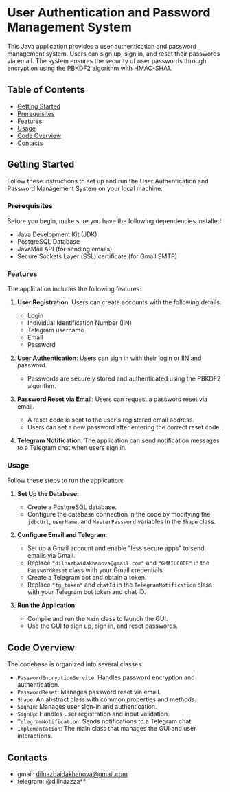 # User Authentication and Password Management System

This Java application provides a user authentication and password management system. Users can sign up, sign in, and reset their passwords via email. The system ensures the security of user passwords through encryption using the PBKDF2 algorithm with HMAC-SHA1.

## Table of Contents

- [Getting Started](#getting-started)
- [Prerequisites](#prerequisites)
- [Features](#features)
- [Usage](#usage)
- [Code Overview](#code-overview)
- [Contacts](#contacts)

## Getting Started

Follow these instructions to set up and run the User Authentication and Password Management System on your local machine.

### Prerequisites

Before you begin, make sure you have the following dependencies installed:

- Java Development Kit (JDK)
- PostgreSQL Database
- JavaMail API (for sending emails)
- Secure Sockets Layer (SSL) certificate (for Gmail SMTP)

### Features

The application includes the following features:

1. **User Registration**: Users can create accounts with the following details:
   - Login
   - Individual Identification Number (IIN)
   - Telegram username
   - Email
   - Password

2. **User Authentication**: Users can sign in with their login or IIN and password.
   - Passwords are securely stored and authenticated using the PBKDF2 algorithm.

3. **Password Reset via Email**: Users can request a password reset via email.
   - A reset code is sent to the user's registered email address.
   - Users can set a new password after entering the correct reset code.

4. **Telegram Notification**: The application can send notification messages to a Telegram chat when users sign in.

### Usage

Follow these steps to run the application:

1. **Set Up the Database**:
   - Create a PostgreSQL database.
   - Configure the database connection in the code by modifying the `jdbcUrl`, `userName`, and `MasterPassword` variables in the `Shape` class.

2. **Configure Email and Telegram**:
   - Set up a Gmail account and enable "less secure apps" to send emails via Gmail.
   - Replace `"dilnazbaidakhanova@gmail.com"` and `"GMAILCODE"` in the `PasswordReset` class with your Gmail credentials.
   - Create a Telegram bot and obtain a token.
   - Replace `"tg_token"` and `chatId` in the `TelegramNotification` class with your Telegram bot token and chat ID.

3. **Run the Application**:
   - Compile and run the `Main` class to launch the GUI.
   - Use the GUI to sign up, sign in, and reset passwords.

## Code Overview

The codebase is organized into several classes:

- `PasswordEncryptionService`: Handles password encryption and authentication.
- `PasswordReset`: Manages password reset via email.
- `Shape`: An abstract class with common properties and methods.
- `SignIn`: Manages user sign-in and authentication.
- `SignUp`: Handles user registration and input validation.
- `TelegramNotification`: Sends notifications to a Telegram chat.
- `Implementation`: The main class that manages the GUI and user interactions.

## Contacts

- gmail: dilnazbaidakhanova@gmail.com
- telegram: @dillnazzza**
